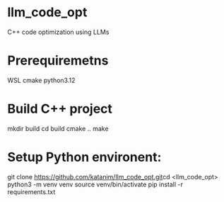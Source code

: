 # llm_code_opt
C++ code optimization using LLMs 

# Prerequiremetns 
WSL
cmake
python3.12

# Build C++ project
mkdir build
cd build
cmake ..
make

# Setup Python environent:
git clone https://github.com/katanim/llm_code_opt.git​
cd <llm_code_opt>
python3 -m venv venv
source venv/bin/activate
pip install -r requirements.txt